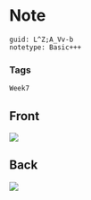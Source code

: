 # Note
```
guid: L^Z;A_Vv-b
notetype: Basic+++
```

### Tags
```
Week7
```

## Front
<img src="paste-68d591ab38104292b387daa50f36ad8e81cb201b.jpg">

## Back
<img src="paste-e8f004467526e37c0ff74ed4fe560cf008511169.jpg">
